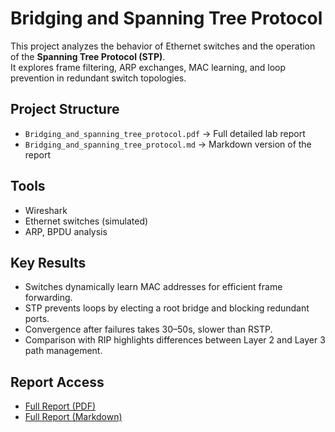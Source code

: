# Bridging and Spanning Tree Protocol

This project analyzes the behavior of Ethernet switches and the operation of the **Spanning Tree Protocol (STP)**.  
It explores frame filtering, ARP exchanges, MAC learning, and loop prevention in redundant switch topologies.

## Project Structure
- `Bridging_and_spanning_tree_protocol.pdf` → Full detailed lab report
- `Bridging_and_spanning_tree_protocol.md` → Markdown version of the report

## Tools
- Wireshark
- Ethernet switches (simulated)
- ARP, BPDU analysis

## Key Results
- Switches dynamically learn MAC addresses for efficient frame forwarding.  
- STP prevents loops by electing a root bridge and blocking redundant ports.  
- Convergence after failures takes 30–50s, slower than RSTP.  
- Comparison with RIP highlights differences between Layer 2 and Layer 3 path management.  

## Report Access
- [Full Report (PDF)](Bridging_and_spanning_tree_protocol.pdf)
- [Full Report (Markdown)](Bridging_and_spanning_tree_protocol.md)

